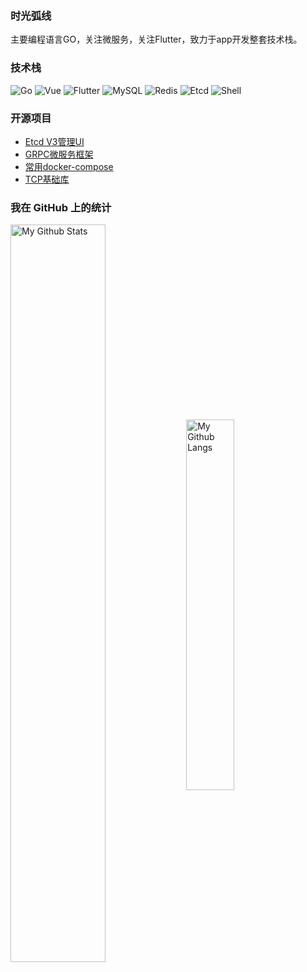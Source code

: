 ### 时光弧线

主要编程语言GO，关注微服务，关注Flutter，致力于app开发整套技术栈。

### 技术栈

![Go](https://img.shields.io/badge/Go-Lang-green)
![Vue](https://img.shields.io/badge/Vue-Web-brightgreen)
![Flutter](https://img.shields.io/badge/Flutter-App-lightblue?style=flat&logo=Linux&logoColor=FCC624)
![MySQL](https://img.shields.io/badge/-MySQL-333333?style=flat&logo=mysql)
![Redis](https://img.shields.io/badge/Redis-3-red)
![Etcd](https://img.shields.io/badge/Etcd-3-blue)
![Shell](https://img.shields.io/badge/Bash-Shell-lightgrey)

### 开源项目
- [Etcd V3管理UI](https://github.com/etcd-manage)
- [GRPC微服务框架](https://github.com/micro-kit)
- [常用docker-compose](https://github.com/shiguanghuxian/docker-compose)
- [TCP基础库](https://github.com/shiguanghuxian/tcplibrary)

### 我在 GitHub 上的统计

<p>
  <img align="center" width="55%" src="https://github-readme-stats.vercel.app/api?username=shiguanghuxian&show_icons=true" alt="My Github Stats">
  <img align="center" width="39%" src="https://github-readme-stats.vercel.app/api/top-langs/?username=shiguanghuxian&layout=compact&langs_count=8" alt="My Github Langs">
</p>

